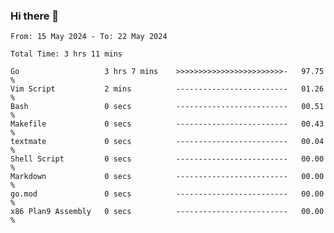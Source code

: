 ### Hi there 👋

<!--
**zhumeme/zhumeme** is a ✨ _special_ ✨ repository because its `README.md` (this file) appears on your GitHub profile.

Here are some ideas to get you started:

- 🔭 I’m currently working on ...
- 🌱 I’m currently learning ...
- 👯 I’m looking to collaborate on ...
- 🤔 I’m looking for help with ...
- 💬 Ask me about ...
- 📫 How to reach me: ...
- 😄 Pronouns: ...
- ⚡ Fun fact: ...
-->

<!--START_SECTION:waka-->

```all_time
From: 15 May 2024 - To: 22 May 2024

Total Time: 3 hrs 11 mins

Go                   3 hrs 7 mins    >>>>>>>>>>>>>>>>>>>>>>>>-   97.75 %
Vim Script           2 mins          -------------------------   01.26 %
Bash                 0 secs          -------------------------   00.51 %
Makefile             0 secs          -------------------------   00.43 %
textmate             0 secs          -------------------------   00.04 %
Shell Script         0 secs          -------------------------   00.00 %
Markdown             0 secs          -------------------------   00.00 %
go.mod               0 secs          -------------------------   00.00 %
x86 Plan9 Assembly   0 secs          -------------------------   00.00 %
```

<!--END_SECTION:waka-->

